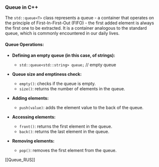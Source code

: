 ### Queue in C++

The `std::queue<T>` class represents a queue - a container that operates on the principle of First-In-First-Out (FIFO) - the first added element is always the first one to be extracted. It is a container analogous to the standard queue, which is commonly encountered in our daily lives.

#### Queue Operations:

- **Defining an empty queue (in this case, of strings):**

  * `std::queue<std::string> queue;` // empty queue

- **Queue size and emptiness check:**

  * `empty()`: checks if the queue is empty.
  * `size()`: returns the number of elements in the queue.

- **Adding elements:**

  * `push(value)`: adds the element value to the back of the queue.

- **Accessing elements:**
  * `front()`: returns the first element in the queue.
  * `back()`: returns the last element in the queue.

- **Removing elements:**
  * `pop()`: removes the first element from the queue.

[[Queue_RUS]]

